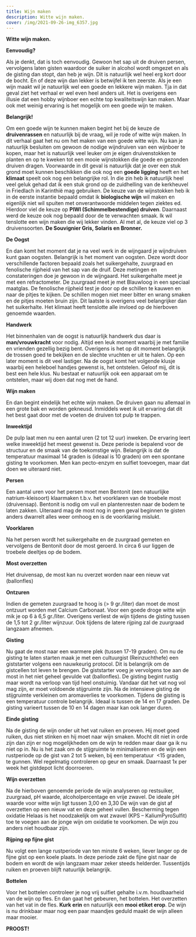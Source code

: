```yaml
---
title: Wijn maken
description: Witte wijn maken.
cover: /img/2021-09-26-img_6357.jpg
---
```

**Witte wijn maken.**

**Eenvoudig?** 

Als je denkt, dat is toch eenvoudig. Gewoon het sap uit de druiven persen, vervolgens laten gisten waardoor de suiker in alcohol wordt omgezet en als de gisting dan stopt, dan heb je wijn. Dit is natuurlijk wel heel erg kort door de bocht. En of deze wijn dan lekker is betwijfel ik ten zeerste. Als je een wijn maakt wil je natuurlijk wel een goede en lekkere wijn maken. Tja in dat geval ziet het verhaal er wel even heel anders uit. Het is overigens een illusie dat een hobby wijnboer een echte top kwaliteitswijn kan maken. Maar ook met weinig ervaring is het mogelijk om een goede wijn te maken.

**Belangrijk!**

Om een goede wijn te kunnen maken begint het bij de keuze de **druivenrassen** en natuurlijk bij de vraag, wil je rode of witte wijn maken. In dit verhaal gaat het nu om het maken van een goede witte wijn. Nu kan je natuurlijk besluiten om gewoon de nodige wijndruiven van een wijnboer te kopen, maar het is natuurlijk veel leuker om je eigen druivenstokken te planten en op te kweken tot een mooie wijnstokken die goede en gezonden druiven dragen. Voorwaarde in dit geval is natuurlijk dat je over een stuk grond moet kunnen beschikken die ook nog een **goede ligging** heeft en het **klimaat** speelt ook nog een belangrijke rol. In die zin heb ik natuurlijk heel veel geluk gehad dat ik een stuk grond op de zuidhelling van de kerkheuvel in Friedlach in Karinthië mag gebruiken. De keuze van de wijnstokken heb ik in de eerste instantie bepaald omdat ik **biologische wijn** wil maken en eigenlijk niet wil spuiten met onverantwoorde middelen tegen ziektes ed. Hierdoor viel de keuze op **PIWI (Schimmelbestendige) druiven**. Daarnaast werd de keuze ook nog bepaald door de te verwachten smaak. Ik wil tenslotte een wijn maken die wij lekker vinden. Al met al, de keuze viel op 3 druivensoorten. **De Souvignier Gris, Solaris en Bronner.**

**De Oogst**

En dan komt het moment dat je na veel werk in de wijngaard je wijndruiven kunt gaan oogsten. Belangrijk is het moment van oogsten. Deze wordt door verschillende factoren bepaald zoals het suikergehalte, zuurgraad en fenolische rijpheid van het sap van de druif. Deze metingen en constateringen doe je gewoon in de wijngaard. Het suikergehalte meet je met een refractometer. De zuurgraad meet je met Blauwloog in een speciaal maatglas. De fenolische rijpheid test je door op de schillen te kauwen en naar de pitjes te kijken. De schillen mogen niet meer bitter en wrang smaken en de pitjes moeten bruin zijn. Dit laatste is overigens veel belangrijker dan het suikerhalte. Het klimaat heeft tenslotte alle invloed op de hierboven genoemde waarden.

**Handwerk**

Het binnenhalen van de oogst is natuurlijk handwerk dus daar is **man/vrouwkracht** voor nodig. Altijd een leuk moment waarbij je met familie en vrienden gezellig bezig bent. Overigens is het op dit moment belangrijk de trossen goed te bekijken en de slechte vruchten er uit te halen. Op een later moment is dit veel lastiger. Na de oogst komt het volgende klusje waarbij een heleboel handjes gewenst is, het ontstelen. Geloof mij, dit is best een hele klus. Nu bestaat er natuurlijk ook een apparaat om te ontstelen, maar wij doen dat nog met de hand.

**Wijn maken**

En dan begint eindelijk het echte wijn maken. De druiven gaan nu allemaal in een grote bak en worden gekneusd. Inmiddels weet ik uit ervaring dat dit het best gaat door met de voeten de druiven tot pulp te trappen.

**Inweektijd**

De pulp laat men nu een aantal uren (2 tot 12 uur) inweken. De ervaring leert welke inweektijd het meest gewenst is. Deze periode is bepalend voor de structuur en de smaak van de toekomstige wijn. Belangrijk is dat de temperatuur maximaal 14 graden is (ideaal is 10 graden) om een spontane gisting te voorkomen. Men kan pecto-enzym en sulfiet toevoegen, maar dat doen we uiteraard niet.

**Persen**

Een aantal uren voor het persen moet men Bentonit (een natuurlijke natrium-kleisoort) klaarmaken t.b.v. het voorklaren van de troebele most (druivensap). Bentonit is nodig om vuil en plantenresten naar de bodem te laten zakken. Uiteraard mag de most nog in geen geval beginnen te gisten anders dwarrelt alles weer omhoog en is de voorklaring mislukt.

**Voorklaren**

Na het persen wordt het suikergehalte en de zuurgraad gemeten en vervolgens de Bentonit door de most geroerd. In circa 6 uur liggen de troebele deeltjes op de bodem.

**Most overzetten**

Het druivensap, de most kan nu overzet worden naar een nieuw vat (ballonfles)

**Ontzuren**

Indien de gemeten zuurgraad te hoog is (> 9 gr./liter) dan moet de most ontzuurt worden met Calcium Carbonaat. Voor een goede droge witte wijn mik je op 6 à 6,5 gr./liter. Overigens verliest de wijn tijdens de gisting tussen de 1,5 tot 2 gr./liter wijnzuur. Ook tijdens de latere rijping zal de zuurgraad langzaam afnemen.

**Gisting**

Nu gaat de most naar een warmere plek (tussen 17-19 graden). Om nu de gisting te laten starten maak je met een cultuurgist (Reinzuchthefe) een giststarter volgens een nauwkeurig protocol. Dit is belangrijk om de gistcellen tot leven te brengen. De giststarter voeg je vervolgens toe aan de most in het niet geheel gevulde vat (ballonfles). De gisting begint rustig maar wordt na verloop van tijd heel onstuimig. Vandaar dat het vat nog vol mag zijn, er moet voldoende stijgruimte zijn. Na de intensieve gisting de stijgruimte verkleinen om aromaverlies te voorkomen. Tijdens de gisting is een temperatuur controle belangrijk. Ideaal is tussen de 14 en 17 graden. De gisting varieert tussen de 10 en 14 dagen maar kan ook langer duren.

**Einde gisting**

Na de gisting de wijn onder uit het vat ruiken en proeven. Hij moet goed ruiken, dus niet stinken en hij moet naar wijn smaken. Mocht dit niet in orde zijn dan zijn er nog mogelijkheden om de wijn te redden maar daar ga ik nu niet op in. Nu is het zaak om de stijgruimte te minimaliseren en de wijn een rustperiode op de gist van 2 tot 5 weken, bij een temperatuur  <15 graden, te gunnen. Wel regelmatig controleren op geur en smaak. Daarnaast 1x per week het gistdepot licht doorroeren.

**Wijn overzetten**

Na de hierboven genoemde periode de wijn analyseren op restsuiker, zuurgraad, pH waarde, alcoholpercentage en vrije zwavel. De ideale pH waarde voor witte wijn ligt tussen 3,00 en 3,30 De wijn van de gist af overzetten op een nieuw vat en deze geheel vullen. Bescherming tegen oxidatie Helaas is het noodzakelijk om wat zwavel (KPS – KaliumPyroSulfit) toe te voegen aan de jonge wijn om oxidatie te voorkomen. De wijn zou anders niet houdbaar zijn.

**Rijping op fijne gist**

Nu volgt een lange rustperiode van ten minste 6 weken, liever langer op de fijne gist op een koele plaats. In deze periode zakt de fijne gist naar de bodem en wordt de wijn langzaam maar zeker steeds helderder. Tussentijds ruiken en proeven blijft natuurlijk belangrijk.

**Bottelen**

Voor het bottelen controleer je nog vrij sulfiet gehalte i.v.m. houdbaarheid van de wijn op fles. En dan gaat het gebeuren, het bottelen. Het overzetten van het vat in de fles. **Kurk erin** en natuurlijk een **mooi etiket erop**. De wijn is nu drinkbaar maar nog een paar maandjes geduld maakt de wijn alleen maar mooier.

**PROOST!**